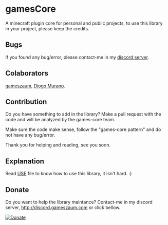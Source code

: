 # gamesCore

A minecraft plugin core for personal and public projects, to use this library in your project, please keep the credits.

## Bugs

If you found any bug/error, please contact-me in my [discord server](http://discord.gameszaum.com).

## Colaborators

[gameszaum](github.com/gameszaum), [Diogo Murano](github.com/DiogoMurano).

## Contribution

Do you have something to add in the library? Make a pull request with the code and will be analyzed by the games-core team.

Make sure the code make sense, follow the "games-core pattern" and do not have any bug/error.

Thank you for helping and reading, see you soon.

## Explanation

Read [USE](https://github.com/gameszaum/gamesCore/blob/master/USE.md) file to know how to use this library, it isn't hard. :)

## Donate

Do you want to help the library maintance? Contact-me in my discord server, http://discord.gameszaum.com or click bellow.  

[![Donate](https://img.shields.io/badge/Donate-PayPal-green.svg)](https://www.paypal.com/cgi-bin/webscr?cmd=_s-xclick&hosted_button_id=DZGUGVQ9A4NHN)
